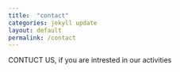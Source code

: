 ```yaml
---
title:  "contact"
categories: jekyll update
layout: default
permalink: /contact
---
```

CONTUCT US, if you are intrested in our activities